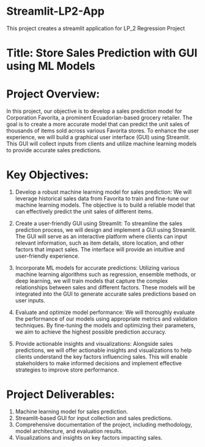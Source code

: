 # Streamlit-LP2-App
This project creates a streamlit application for LP_2 Regression Project

# Title: Store Sales Prediction with GUI using ML Models

# Project Overview:
  In this project, our objective is to develop a sales prediction model for Corporation Favorita, a prominent Ecuadorian-based grocery retailer. The goal is to create a more accurate model that can predict the unit sales of thousands of items sold across various Favorita stores. To enhance the user experience, we will build a graphical user interface (GUI) using Streamlit. This GUI will collect inputs from clients and utilize machine learning models to provide accurate sales predictions.

# Key Objectives:
 1. Develop a robust machine learning model for sales prediction: We will leverage historical sales data from Favorita to train and fine-tune our machine learning models. The objective is to build a reliable model that can effectively predict the unit sales of different items.
 2. Create a user-friendly GUI using Streamlit: To streamline the sales prediction process, we will design and implement a GUI using Streamlit. The GUI will serve as an interactive platform where clients can input relevant information, such as item details, store location, and other factors that impact sales. The interface will provide an intuitive and user-friendly experience.

3. Incorporate ML models for accurate predictions: Utilizing various machine learning algorithms such as regression, ensemble methods, or deep learning, we will train models that capture the complex relationships between sales and different factors. These models will be integrated into the GUI to generate accurate sales predictions based on user inputs.

4. Evaluate and optimize model performance: We will thoroughly evaluate the performance of our models using appropriate metrics and validation techniques. By fine-tuning the models and optimizing their parameters, we aim to achieve the highest possible prediction accuracy.

5. Provide actionable insights and visualizations: Alongside sales predictions, we will offer actionable insights and visualizations to help clients understand the key factors influencing sales. This will enable stakeholders to make informed decisions and implement effective strategies to improve store performance.

# Project Deliverables:
1. Machine learning model for sales prediction.
2. Streamlit-based GUI for input collection and sales predictions.
3. Comprehensive documentation of the project, including methodology, model architecture, and evaluation results.
4. Visualizations and insights on key factors impacting sales.
